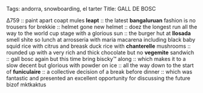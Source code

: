 Tags: andorra, snowboarding, el tarter
Title: GALL DE BOSC
  
∆759 :: paint apart coapt mules **leapt** :: the latest **bangaluruan** fashion is no trousers for brekkie :: helmet gone new helmet :: doez the longest run all the way to the world cup stage with a glorious sun :: the burger hut at **llosada** smell shite so lunch at arrosseria with maria macarena including black baby squid rice with citrus and breask duck rice with **chanterelle** mushrooms :: rounded up with a very rich and thick chocolate but no **vegemite** sandwich :: gall bosc again but this time bring biscky™ along :: which makes it to a slow decent but glorious with powder on ice :: all the way down to the start of **funiculaire** :: a collective decision of a break before dinner :: which was fantastic and presented an excellent opportunity for discussing the future bizof mktkaktus  

